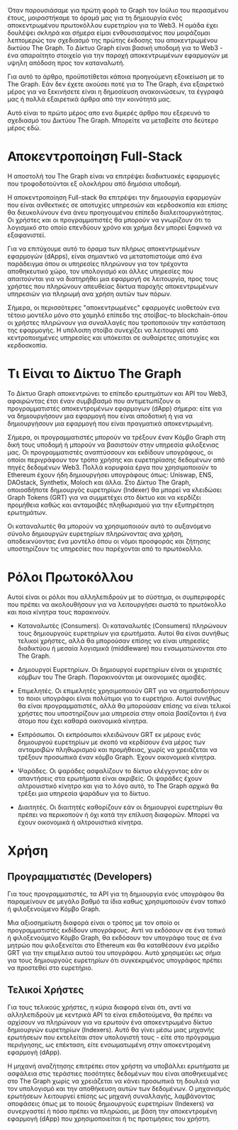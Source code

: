 Όταν παρουσιάσαμε για πρώτη φορά το Graph τον Ιούλιο του περασμένου έτους, μοιραστήκαμε το όραμά μας για τη δημιουργία ενός αποκεντρωμένου πρωτοκόλλου ευρετηρίου για το Web3. Η ομάδα έχει δουλέψει σκληρά και σήμερα είμαι ενθουσιασμένος που μοιράζομαι λεπτομερώς τον σχεδιασμό της πρώτης έκδοσης του αποκεντρωμένου δικτύου The Graph. Το Δίκτυο Graph είναι βασική υποδομή για το Web3 - ένα απαραίτητο στοιχείο για την παροχή αποκεντρωμένων εφαρμογών με υψηλη απόδοση προς τον καταναλωτή.

Για αυτό το άρθρο, προϋποτίθεται κάποια προηγούμενη εξοικείωση με το The Graph. Εάν δεν έχετε ακούσει ποτέ για το The Graph, ένα εξαιρετικό μέρος για να ξεκινήσετε είναι η δημοσίευση ανακοινώσεων, τα έγγραφά μας ή πολλά εξαιρετικά άρθρα από την κοινότητά μας.

Αυτό είναι το πρώτο μέρος απο ενα διμερές άρθρο που εξερευνά το σχεδιασμό του Δικτύου The Graph. Μπορείτε να μεταβείτε στο δεύτερο μέρος εδώ.

# Αποκεντροποίηση Full-Stack

Η αποστολή του The Graph είναι να επιτρέψει διαδικτυακές εφαρμογές που τροφοδοτούνται εξ ολοκλήρου από δημόσια υποδομή.

Η αποκεντροποίηση Full-stack θα επιτρέψει την δημιουργία εφαρμογών που είναι ανθεκτικές σε αποτυχίες υπηρεσιών και κερδοσκοπία και επίσης θα διευκολύνουν ένα άνευ προηγουμένου επίπεδο διαλειτουργικότητας. Οι χρήστες και οι προγραμματιστές θα μπορούν να γνωρίζουν ότι το λογισμικό στο οποίο επενδύουν χρόνο και χρήμα δεν μπορεί ξαφνικά να εξαφανιστεί.

Για να επιτύχουμε αυτό το όραμα των πλήρως αποκεντρωμένων εφαρμογών (dApps), είναι σημαντικό να μετατοπιστούμε από ένα παράδειγμα όπου οι υπηρεσίες πληρώνουν για τον τρέχοντα αποθηκευτικό χώρο, τον υπολογισμό και άλλες υπηρεσίες που απαιτούνται για να διατηρήθει μια εφαρμογή σε λειτουργία, προς τους χρήστες που πληρώνουν απευθείας δίκτυα παροχής αποκεντρωμένων υπηρεσιών για πληρωμή ανα χρήση αυτών των πόρων.

Σήμερα, οι περισσότερες "αποκεντρωμένες" εφαρμογές υιοθετούν ενα τέτοιο μοντέλο μόνο στο χαμηλό επίπεδο της στοίβας-το blockchain-όπου οι χρήστες πληρώνουν για συναλλαγές που τροποποιούν την κατάσταση της εφαρμογής. Η υπόλοιπη στοίβα συνεχίζει να λειτουργεί από κεντροποιημένες υπηρεσίες και υπόκειται σε αυθαίρετες αποτυχίες και κερδοσκοπία.

# Τι Είναι το Δίκτυο The Graph

Το Δίκτυο Graph αποκεντρώνει το επίπεδο ερωτημάτων και API του Web3, αφαιρώντας έτσι έναν συμβιβασμό που αντιμετωπίζουν οι προγραμματιστές αποκεντρομένων εφαρμογων (dApp) σήμερα: είτε για να δημιουργήσουν μια εφαρμογή που είναι αποδοτική ή για να δημιουργήσουν μια εφαρμογή που είναι πραγματικά αποκεντρωμένη.

Σήμερα, οι προγραμματιστές μπορούν να τρέξουν έναν Kόμβο Graph στη δική τους υποδομή ή μπορούν να βασιστούν στην υπηρεσία φιλοξενιας μας. Οι προγραμματιστές αναπτύσσουν και εκδίδουν υπογράφους, οι οποίοι περιγράφουν τον τρόπο χρήσης και ευρετηρίασης δεδομένων από πηγές δεδομένων Web3. Πολλά κορυφαία έργα που χρησιμοποιούν το Ethereum έχουν ήδη δημιουργήσει υπογράφους όπως: Uniswap, ENS, DAOstack, Synthetix, Moloch και άλλα. Στο Δίκτυο The Graph, οποιοσδήποτε δημιουργός ευρετηρίων (Indexer) θα μπορεί να κλειδώσει Graph Tokens (GRT) για να συμμετέχει στο δίκτυο και να κερδίζει προμήθεια καθώς και ανταμοιβές πληθωρισμού για την εξυπηρέτηση ερωτημάτων.

Οι καταναλωτές θα μπορούν να χρησιμοποιούν αυτό το αυξανόμενο σύνολο δημιουργών ευρετηρίων πληρώνοντας ανα χρήση, αποδεικνύοντας ένα μοντέλο όπου οι νόμοι προσφοράς και ζήτησης υποστηρίζουν τις υπηρεσίες που παρέχονται από το πρωτόκολλο.

# Ρόλοι Πρωτοκόλλου

Αυτοί είναι οι ρόλοι που αλληλεπιδρούν με το σύστημα, οι συμπεριφορές που πρέπει να ακολουθήσουν για να λειτουργήσει σωστά το πρωτόκολλο και ποια κίνητρα τους παρακινούν.

- Καταναλωτές (Consumers). Οι καταναλωτές (Consumers) πληρώνουν τους δημιουργούς ευρετηρίων για ερωτήματα. Αυτοί θα είναι συνήθως τελικοί χρήστες, αλλά θα μπορούσαν επίσης να είναι υπηρεσίες διαδικτύου ή μεσαία λογισμικά (middleware) που ενσωματώνονται στο The Graph.

- Δημιουργοί Ευρετηρίων. Οι δημιουργοί ευρετηρίων είναι οι χειριστές κόμβων του The Graph. Παρακινούνται με οικονομικές αμοιβές.

- Επιμελητές. Οι επιμελητές χρησιμοποιούν GRT για να σηματοδοτήσουν το ποιοι υπογράφοι είναι πολύτιμοι για το ευρετήριο. Αυτοί συνήθως θα είναι προγραμματιστές, αλλά θα μπορούσαν επίσης να είναι τελικοί χρήστες που υποστηρίζουν μια υπηρεσία στην οποία βασίζονται ή ένα άτομο που έχει καθαρά οικονομικά κίνητρα.

- Εκπρόσωποι. Οι εκπρόσωποι κλειδώνουν GRT εκ μέρους ενός δημιουργού ευρετηρίων με σκοπό να κερδίσουν ένα μέρος των ανταμοιβών πληθωρισμού και προμήθειας, χωρίς να χρειάζεται να τρέξουν προσωπικά έναν κόμβο Graph. Έχουν οικονομικά κίνητρα.

- Ψαράδες. Οι ψαράδες ασφαλίζουν το δίκτυο ελέγχοντας εάν οι απαντήσεις στα ερωτήματα είναι ακριβείς. Οι ψαράδες έχουν αλτρουιστικό κίνητρο και για το λόγο αυτό, το The Graph αρχικά θα τρέξει μια υπηρεσία ψαράδων για το δίκτυο.

- Διαιτητές. Οι διαιτητές καθορίζουν εάν οι δημιουργοί ευρετηρίων θα πρέπει να περικοπούν ή όχι κατά την επίλυση διαφορών. Μπορεί να έχουν οικονομικά ή αλτρουιστικά κίνητρα.

# Χρήση

## Προγραμματιστές (Developers)

Για τους προγραμματιστές, τα API για τη δημιουργία ενός υπογράφου θα παραμείνουν σε μεγάλο βαθμό τα ίδια καθως χρησιμοποιούν έναν τοπικό ή φιλοξενούμενο Κόμβο Graph.

Μια αξιοσημείωτη διαφορά είναι ο τρόπος με τον οποίο οι προγραμματιστές εκδίδουν υπογράφους. Αντί να εκδόσουν σε ένα τοπικό ή φιλοξενούμενο Κόμβο Graph, θα εκδόσουν τον υπογράφο τους σε ένα μητρώο που φιλοξενείται στο Ethereum και θα καταθέσουν ένα μερίδιο GRT για την επιμέλεια αυτού του υπογράφου. Αυτό χρησιμεύει ως σήμα για τους δημιουργούς ευρετηρίων ότι συγκεκριμένος υπογράφος πρέπει να προστεθεί στο ευρετήριο.

## Τελικοί Χρήστες

Για τους τελικούς χρήστες, η κύρια διαφορά είναι ότι, αντί να αλληλεπιδρούν με κεντρικά API τα είναι επιδοτούμενα, θα πρέπει να αρχίσουν να πληρώνουν για να ερωτούν ένα αποκεντρωμένο δίκτυο δημιουργών ευρετηρίων (Indexers). Αυτό θα γίνει μέσω μιας μηχανής ερωτήσεων που εκτελείται στον υπολογιστή τους - είτε στο πρόγραμμα περιήγησης, ως επέκταση, είτε ενσωματωμένη στην αποκεντρομένη εφαρμογή (dApp).

Η μηχανή αναζήτησης επιτρέπει στον χρήστη να υποβάλλει ερωτήματα με ασφάλεια στις τεράστιες ποσότητες δεδομένων που είναι αποθηκευμένες στο The Graph χωρίς να χρειάζεται να κάνει προσωπικά τη δουλειά για τον υπολογισμό και την αποθήκευση αυτών των δεδομένων. Ο μηχανισμός ερωτήσεων λειτουργεί επίσης ως μηχανή συναλλαγής, λαμβάνοντας αποφάσεις όπως με το ποιούς δημιουργούς ευρετηρίων (Ιndexers) να συνεργαστεί ή πόσο πρέπει να πληρώσει, με βάση την αποκεντρομένη εφαρμογή (dApp) που χρησιμοποιείται ή τις προτιμήσεις του χρήστη.
